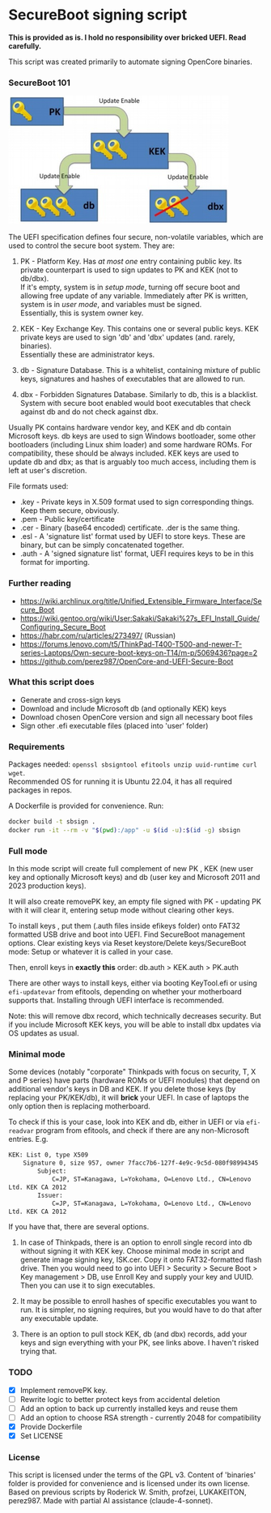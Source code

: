 # SecureBoot signing script

**This is provided as is. I hold no responsibility over bricked UEFI. Read carefully.**

This script was created primarily to automate signing OpenCore binaries.

### SecureBoot 101

![SecureBoot key hierarchy](assets/sb-scheme.jpg)

The UEFI specification defines four secure, non-volatile variables, which are used to control the secure boot system. They are: 

1. PK - Platform Key. Has *at most one* entry containing public key. Its private counterpart is used to sign updates to PK and KEK (not to db/dbx).  
If it's empty, system is in *setup mode*, turning off secure boot and allowing free update of any variable. Immediately after PK is written, system is in *user mode*, and variables must be signed.  
Essentially, this is system owner key.

2. KEK - Key Exchange Key. This contains one or several public keys. KEK private keys are used to sign 'db' and 'dbx' updates (and. rarely, binaries).  
Essentially these are administrator keys.

3. db - Signature Database. This is a whitelist, containing mixture of public keys, signatures and hashes of executables that are allowed to run.

4. dbx - Forbidden Signatures Database. Similarly to db, this is a blacklist. System with secure boot enabled would boot executables that check against db and do not check against dbx.

Usually PK contains hardware vendor key, and KEK and db contain Microsoft keys. db keys are used to sign Windows bootloader, some other bootloaders (including Linux shim loader) and some hardware ROMs. For compatibility, these should be always included. KEK keys are used to update db and dbx; as that is arguably too much access, including them is left at user's discretion.

File formats used:

- .key - Private keys in X.509 format used to sign corresponding things. Keep them secure, obviously.
- .pem - Public key/certificate
- .cer - Binary (base64 encoded) certificate. .der is the same thing.
- .esl - A 'signature list' format used by UEFI to store keys. These are binary, but can be simply concatenated together.
- .auth - A 'signed signature list' format, UEFI requires keys to be in this format for importing.

### Further reading

- https://wiki.archlinux.org/title/Unified_Extensible_Firmware_Interface/Secure_Boot
- https://wiki.gentoo.org/wiki/User:Sakaki/Sakaki%27s_EFI_Install_Guide/Configuring_Secure_Boot
- https://habr.com/ru/articles/273497/ (Russian)
- https://forums.lenovo.com/t5/ThinkPad-T400-T500-and-newer-T-series-Laptops/Own-secure-boot-keys-on-T14/m-p/5069436?page=2
- https://github.com/perez987/OpenCore-and-UEFI-Secure-Boot

### What this script does

- Generate and cross-sign keys
- Download and include Microsoft db (and optionally KEK) keys 
- Download chosen OpenCore version and sign all necessary boot files
- Sign other .efi executable files (placed into 'user' folder)

### Requirements

Packages needed: `openssl sbsigntool efitools unzip uuid-runtime curl wget`.  
Recommended OS for running it is Ubuntu 22.04, it has all required packages in repos.

A Dockerfile is provided for convenience. Run:
```sh
docker build -t sbsign .
docker run -it --rm -v "$(pwd):/app" -u $(id -u):$(id -g) sbsign
```

### Full mode

In this mode script will create full complement of new PK , KEK (new user key and optionally Microsoft keys) and db (user key and Microsoft 2011 and 2023 production keys).

It will also create removePK key, an empty file signed with PK - updating PK with it will clear it, entering setup mode without clearing other keys.

To install keys , put them (.auth files inside efikeys folder) onto FAT32 formatted USB drive and boot into UEFI. Find SecureBoot management options. 
Clear existing keys via Reset keystore/Delete keys/SecureBoot mode: Setup or whatever it is called in your case.

Then, enroll keys in **exactly this** order: db.auth > KEK.auth > PK.auth

There are other ways to install keys, either via booting KeyTool.efi or using `efi-updatevar` from efitools, depending on whether your motherboard supports that. Installing through UEFI interface is recommended.

Note: this will remove dbx record, which technically decreases security. But if you include Microsoft KEK keys, you will be able to install dbx updates via OS updates as usual.

### Minimal mode

Some devices (notably "corporate" Thinkpads with focus on security, T, X and P series) have parts (hardware ROMs or UEFI modules) that depend on additional vendor's keys in DB and KEK. If you delete those keys (by replacing your PK/KEK/db), it will **brick** your UEFI. In case of laptops the only option then is replacing motherboard.  

To check if this is your case, look into KEK and db, either in UEFI or via `efi-readvar` program from efitools, and check if there are any non-Microsoft entries. E.g.
```
KEK: List 0, type X509
    Signature 0, size 957, owner 7facc7b6-127f-4e9c-9c5d-080f98994345
        Subject:
            C=JP, ST=Kanagawa, L=Yokohama, O=Lenovo Ltd., CN=Lenovo Ltd. KEK CA 2012
        Issuer:
            C=JP, ST=Kanagawa, L=Yokohama, O=Lenovo Ltd., CN=Lenovo Ltd. KEK CA 2012
```
If you have that, there are several options.

1. In case of Thinkpads, there is an option to enroll single record into db without signing it with KEK key. Choose minimal mode in script and generate image signing key, ISK.cer. Copy it onto FAT32-formatted flash drive. Then you would need to go into UEFI > Security > Secure Boot > Key management > DB, use Enroll Key and supply your key and UUID. Then you can use it to sign executables.

2. It may be possible to enroll hashes of specific executables you want to run. It is simpler, no signing requires, but you would have to do that after any executable update.

3. There is an option to pull stock KEK, db (and dbx) records, add your keys and sign everything with your PK, see links above. I haven't risked trying that.

### TODO

- [x] Implement removePK key.
- [ ] Rewrite logic to better protect keys from accidental deletion
- [ ] Add an option to back up currently installed keys and reuse them
- [ ] Add an option to choose RSA strength - currently 2048 for compatibility
- [x] Provide Dockerfile
- [x] Set LICENSE

### License

This script is licensed under the terms of the GPL v3.
Content of 'binaries' folder is provided for convenience and is licensed under its own license.
Based on previous scripts by Roderick W. Smith, profzei, LUKAKEITON, perez987.
Made with partial AI assistance (claude-4-sonnet).

